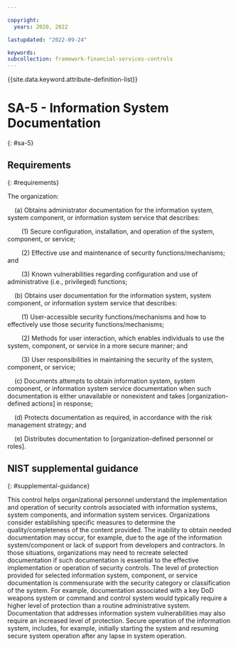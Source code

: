 ```yaml
---

copyright:
  years: 2020, 2022

lastupdated: "2022-09-24"

keywords: 
subcollection: framework-financial-services-controls
---
```


{{site.data.keyword.attribute-definition-list}}

# SA-5 - Information System Documentation
{: #sa-5}

## Requirements
{: #requirements}

The organization:

&nbsp;&nbsp;&nbsp;&nbsp;(a) Obtains administrator documentation for the information system, system component, or information system service that describes:

&nbsp;&nbsp;&nbsp;&nbsp;&nbsp;&nbsp;&nbsp;&nbsp;(1) Secure configuration, installation, and operation of the system, component, or service;

&nbsp;&nbsp;&nbsp;&nbsp;&nbsp;&nbsp;&nbsp;&nbsp;(2) Effective use and maintenance of security functions/mechanisms; and

&nbsp;&nbsp;&nbsp;&nbsp;&nbsp;&nbsp;&nbsp;&nbsp;(3) Known vulnerabilities regarding configuration and use of administrative (i.e., privileged) functions;

&nbsp;&nbsp;&nbsp;&nbsp;(b) Obtains user documentation for the information system, system component, or information system service that describes:

&nbsp;&nbsp;&nbsp;&nbsp;&nbsp;&nbsp;&nbsp;&nbsp;(1) User-accessible security functions/mechanisms and how to effectively use those security functions/mechanisms;

&nbsp;&nbsp;&nbsp;&nbsp;&nbsp;&nbsp;&nbsp;&nbsp;(2) Methods for user interaction, which enables individuals to use the system, component, or service in a more secure manner; and

&nbsp;&nbsp;&nbsp;&nbsp;&nbsp;&nbsp;&nbsp;&nbsp;(3) User responsibilities in maintaining the security of the system, component, or service;

&nbsp;&nbsp;&nbsp;&nbsp;(c) Documents attempts to obtain information system, system component, or information system service documentation when such documentation is either unavailable or nonexistent and takes [organization-defined actions] in response;

&nbsp;&nbsp;&nbsp;&nbsp;(d) Protects documentation as required, in accordance with the risk management strategy; and

&nbsp;&nbsp;&nbsp;&nbsp;(e) Distributes documentation to [organization-defined personnel or roles].

## NIST supplemental guidance
{: #supplemental-guidance}

This control helps organizational personnel understand the implementation and operation of security controls associated with information systems, system components, and information system services. Organizations consider establishing specific measures to determine the quality/completeness of the content provided. The inability to obtain needed documentation may occur, for example, due to the age of the information system/component or lack of support from developers and contractors. In those situations, organizations may need to recreate selected documentation if such documentation is essential to the effective implementation or operation of security controls. The level of protection provided for selected information system, component, or service documentation is commensurate with the security category or classification of the system. For example, documentation associated with a key DoD weapons system or command and control system would typically require a higher level of protection than a routine administrative system. Documentation that addresses information system vulnerabilities may also require an increased level of protection. Secure operation of the information system, includes, for example, initially starting the system and resuming secure system operation after any lapse in system operation.

